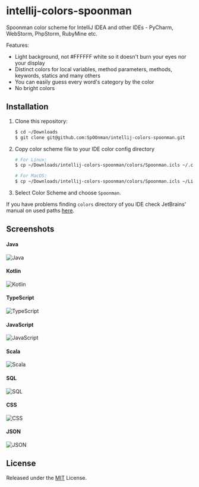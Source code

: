 # intellij-colors-spoonman

Spoonman color scheme for IntelliJ IDEA and other IDEs - PyCharm, WebStorm, PhpStorm, RubyMine etc.

Features:
- Light background, not #FFFFFF white so it doesn't burn your eyes nor your display
- Distinct colors for local variables, method parameters, methods, keywords, statics and many others
- You can easily guess every word's category by the color
- No bright colors

## Installation

1. Clone this repository:

    ```bash
    $ cd ~/Downloads
    $ git clone git@github.com:SpOOnman/intellij-colors-spoonman.git
    ```

2. Copy color scheme file to your IDE color config directory 
    
    ```bash
    # For Linux:
    $ cp ~/Downloads/intellij-colors-spoonman/colors/Spoonman.icls ~/.config/JetBrains/IntelliJIdea2023.1/colors/
    
    # For MacOS:
    $ cp ~/Downloads/intellij-colors-spoonman/colors/Spoonman.icls ~/Library/Application Support/JetBrains/IntelliJIdea2023.1/colors/
    ```

3. Select Color Scheme and choose `Spoonman`.

If you have problems finding `colors` directory of you IDE check JetBrains' manual on used paths [here](https://www.jetbrains.com/help/idea/directories-used-by-the-ide-to-store-settings-caches-plugins-and-logs.html).

## Screenshots

#### Java
![Java](img/Spoonman-Java.png)

#### Kotlin
![Kotlin](img/Spoonman-Kotlin.png)

#### TypeScript
![TypeScript](img/Spoonman-TypeScript.png)

#### JavaScript
![JavaScript](img/Spoonman-JavaScript.png)

#### Scala
![Scala](img/Spoonman-Scala.png)

#### SQL
![SQL](img/Spoonman-SQL.png)

#### CSS
![CSS](img/Spoonman-CSS.png)

#### JSON
![JSON](img/Spoonman-JSON.png)

## License

Released under the [MIT](LICENSE) License.